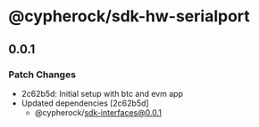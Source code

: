# @cypherock/sdk-hw-serialport

## 0.0.1

### Patch Changes

- 2c62b5d: Initial setup with btc and evm app
- Updated dependencies [2c62b5d]
  - @cypherock/sdk-interfaces@0.0.1
